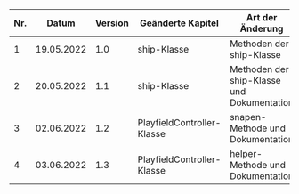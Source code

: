 | Nr. | Datum      | Version | Geänderte Kapitel          | Art der  Änderung                          | Autor           | Status |
|-----|------------|---------|----------------------------|--------------------------------------------|-----------------|--------|
| 1   | 19.05.2022 | 1.0     | ship-Klasse                | Methoden der ship-Klasse                   | Schickmair Nico | fg     |
| 2   | 20.05.2022 | 1.1     | ship-Klasse                | Methoden der ship-Klasse und Dokumentation | Schickmair Nico | fg     |
| 3   | 02.06.2022 | 1.2     | PlayfieldController-Klasse | snapen-Methode und Dokumentation           | Schickmair Nico | fg     |
| 4   | 03.06.2022 | 1.3     | PlayfieldController-Klasse | helper-Methode und Dokumentation           | Schickmair Nico | fg     |
